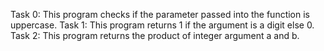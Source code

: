 Task 0: This program checks if the parameter passed into the function is uppercase.
Task 1: This program returns 1 if the argument is a digit else 0.
Task 2: This program returns the product of integer argument a and b. 
